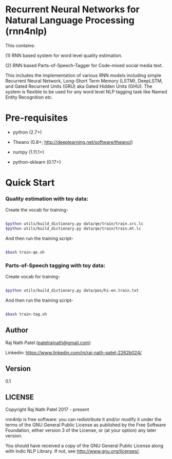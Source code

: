 # Recurrent Neural Networks for Natural Language Processing (rnn4nlp)
This contains:

(1) RNN based system for word level quality estimation. 

(2) RNN based Parts-of-Speech-Tagger for Code-mixed social media text. 

This includes the implementation of various RNN models including simple Recurrent Neural Network, Long-Short Term Memory (LSTM), DeepLSTM, and Gated Recurrent Units (GRU) aka Gated Hidden Units (GHU). The system is flexible to be used for any word level NLP tagging task like Named Entity Recognition etc.

# Pre-requisites

- python (2.7+)

- Theano (0.8+; http://deeplearning.net/software/theano/)

- numpy (1.11.1+)

- python-sklearn (0.17+)

# Quick Start

### Quality estimation with toy data:

Create the vocab for training-

```sh

$python utils/build_dictionary.py data/qe/train/train.src.lc
$python utils/build_dictionary.py data/qe/train/train.mt.lc

```

And then run the training script-

```sh

$bash train-qe.sh

```

### Parts-of-Speech tagging with toy data:

Create vocab for training-

```sh

$python utils/build_dictionary.py data/pos/hi-en.train.txt

```

And then run the training script-

```sh 

$bash train-tag.sh

```

## Author 

Raj Nath Patel (patelrajnath@gmail.com)

Linkedin: https://www.linkedin.com/in/raj-nath-patel-2262b024/

## Version

0.1

## LICENSE

Copyright Raj Nath Patel 2017 - present

rnn4nlp is free software: you can redistribute it and/or modify it under the terms of the GNU General Public License as published by the Free Software Foundation, either version 3 of the License, or (at your option) any later version.

You should have received a copy of the GNU General Public License along with Indic NLP Library. If not, see http://www.gnu.org/licenses/.

